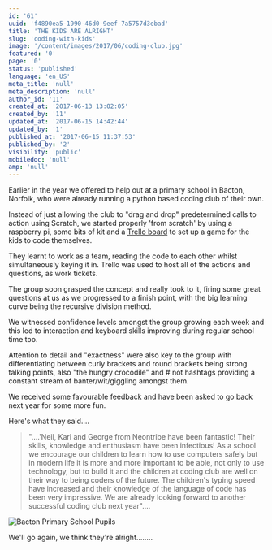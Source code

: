 ```yaml
---
id: '61'
uuid: 'f4890ea5-1990-46d0-9eef-7a5757d3ebad'
title: 'THE KIDS ARE ALRIGHT'
slug: 'coding-with-kids'
image: '/content/images/2017/06/coding-club.jpg'
featured: '0'
page: '0'
status: 'published'
language: 'en_US'
meta_title: 'null'
meta_description: 'null'
author_id: '11'
created_at: '2017-06-13 13:02:05'
created_by: '11'
updated_at: '2017-06-15 14:42:44'
updated_by: '1'
published_at: '2017-06-15 11:37:53'
published_by: '2'
visibility: 'public'
mobiledoc: 'null'
amp: 'null'
---
```


Earlier in the year we offered to help out at a primary school in Bacton, Norfolk, who were already running a python based coding club of their own.

Instead of just allowing the club to "drag and drop" predetermined calls to action using Scratch, we started properly 'from scratch' by using a raspberry pi, some bits of kit and a [Trello board](https://trello.com/invite/b/l7JJOGH0/dc390ec2ab9c7686c899c658d315e0a2/computer-club) to set up a game for the kids to code themselves.

They learnt to work as a team, reading the code to each other whilst simultaneously keying it in. Trello was used to host all of the actions and questions, as work tickets.

The group soon grasped the concept and really took to it, firing some great questions at us as we progressed to a finish point, with the big learning curve being the recursive division method.

We witnessed confidence levels amongst the group growing each week and this led to interaction and keyboard skills improving during regular school time too.

Attention to detail and "exactness" were also key to the group with differentiating between curly brackets and round brackets being strong talking points, also "the hungry crocodile" and # not hashtags providing a constant stream of banter/wit/giggling amongst them.

We received some favourable feedback and have been asked to go back next year for some more fun.

Here's what they said....

> "....'Neil, Karl and George from Neontribe have been fantastic! Their skills, knowledge and enthusiasm have been infectious! As a school we encourage our children to learn how to use computers safely but in modern life it is more and more important to be able, not only to use technology, but to build it and the children at coding club are well on their way to being coders of the future. The children's typing speed have increased and their knowledge of the language of code has been very impressive. We are already looking forward to another successful coding club next year"....

![Bacton Primary School Pupils](/content/images/2017/06/coding-club-1.jpg)

We'll go again, we think they're alright........
